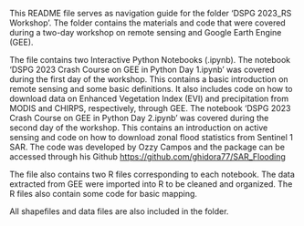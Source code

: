 This README file serves as navigation guide for the folder ‘DSPG 2023_RS Workshop’. The folder contains the materials and code that were covered during a two-day workshop on remote sensing and Google Earth Engine (GEE). 

The file contains two Interactive Python Notebooks (.ipynb). The notebook ‘DSPG 2023 Crash Course on GEE in Python Day 1.ipynb’ was covered during the first day of the workshop. This contains a basic introduction on remote sensing and some basic definitions. It also includes code on how to download data on Enhanced Vegetation Index (EVI) and precipitation from MODIS and CHIRPS, respectively, through GEE. The notebook ‘DSPG 2023 Crash Course on GEE in Python Day 2.ipynb’ was covered during the second day of the workshop. This contains an introduction on active sensing and code on how to download zonal flood statistics from Sentinel 1 SAR. The code was developed by Ozzy Campos and the package can be accessed through his Github https://github.com/ghidora77/SAR_Flooding

The file also contains two R files corresponding to each notebook. The data extracted from GEE were imported into R to be cleaned and organized. The R files also contain some code for basic mapping. 

All shapefiles and data files are also included in the folder. 
